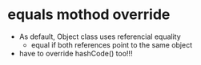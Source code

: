 # equals mothod override
* As default, Object class uses referencial equality
    * equal if both references point to the same object
* have to override hashCode() too!!!
